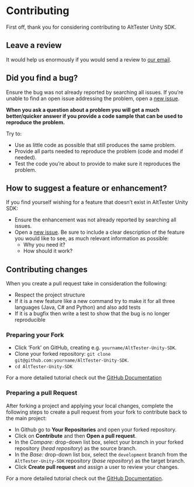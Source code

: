 # Contributing

First off, thank you for considering contributing to AltTester Unity SDK.


## Leave a review

It would help us enormously if you would send a review to [our email](mailto:contact@alttester.com).


## Did you find a bug?

Ensure the bug was not already reported by searching all issues.
If you’re unable to find an open issue addressing the problem, open a [new issue](https://github.com/alttester/AltTester-Unity-SDK/issues/new?assignees=&labels=bug&template=bug-report.md&title=).


**When you ask a question about a problem you will get a much better/quicker answer if you provide a code sample that can be used to reproduce the problem.**

Try to:

* Use as little code as possible that still produces the same problem.
* Provide all parts needed to reproduce the problem (code and model if needed).
* Test the code you’re about to provide to make sure it reproduces the problem.


## How to suggest a feature or enhancement?

If you find yourself wishing for a feature that doesn’t exist in AltTester Unity SDK:

* Ensure the enhancement was not already reported by searching all issues.
* Open a [new issue](https://github.com/alttester/AltTester-Unity-SDK/issues/new?assignees=&labels=&template=feature-request.md&title=). Be sure to include a clear description of the feature you would like to see, as much relevant information as possible:
  * Why you need it?
  * How should it work?


## Contributing changes

When you create a pull request take in consideration the following:

* Respect the project structure
* If it is a new feature like a new command try to make it for all three languages (Java, C# and Python) and also add tests
* If it is a bugfix then write a test to show that the bug is no longer reproducible


### Preparing your Fork

* Click ‘Fork’ on GitHub, creating e.g. `yourname/AltTester-Unity-SDK`.
* Clone your forked repository: `git clone git@github.com:yourname/AltTester-Unity-SDK`.
* `cd AltTester-Unity-SDK`

For a more detailed tutorial check out the [GitHub Documentation](https://docs.github.com/en/get-started/quickstart/contributing-to-projects#forking-a-repository)


### Preparing a pull Request

After forking a project and applying your local changes, complete the following steps to create a pull request from your fork to contribute back to the main project:

* In Github go to **Your Repositories** and open your forked repository.
* Click on **Contribute** and then **Open a pull request**.
* In the *Compare:* drop-down list box, select your branch in your forked repository (*head repository*) as the source branch.
* In the *Base:* drop-down list box, select the `development` branch from the `AltTester-Unity-SDK` repository  (*base repository*) as the target branch.
* Click **Create pull request** and assign a user to review your changes.

For a more detailed tutorial check out the [GitHub Documentation](https://docs.github.com/en/get-started/quickstart/contributing-to-projects).
